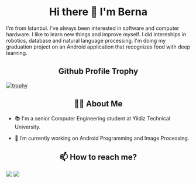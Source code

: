 <h1 align="center">Hi there 👋 I'm Berna</h1>

I'm from Istanbul. I've always been interested in software and computer hardware. I like to learn new things and improve myself. I did internships in robotics, database and natural language processing. I'm doing my graduation project on an Android application that recognizes food with deep learning.

<h2 align="center">Github Profile Trophy</h2>

[![trophy](https://github-profile-trophy.vercel.app/?username=bernatasel)](https://github.com/ryo-ma/github-profile-trophy)


<h2 align="center">👩‍💻 About Me</h2>

- 📚 I'm a senior Computer Engineering student at Yildiz Technical University.

- 🔭 I’m currently working on Android Programming and Image Processing.



<h2 align="center">📫 How to reach me?</h2>

<a href="mailto:bernataselbal@gmail.com"><img src="https://img.shields.io/badge/Gmail-D14836?style=for-the-badge&logo=gmail&logoColor=white"/></a>
<a href="https://linkedin.com/in/bernatasel" target="_blank"><img src="https://img.shields.io/badge/LinkedIn-0077B5?style=for-the-badge&logo=linkedin&logoColor=white"/></a>



<!--
**BernaTasel/bernatasel** is a ✨ _special_ ✨ repository because its `README.md` (this file) appears on your GitHub profile.

Here are some ideas to get you started:

- 🔭 I’m currently working on ...
- 🌱 I’m currently learning ...
- 👯 I’m looking to collaborate on ...
- 🤔 I’m looking for help with ...
- 💬 Ask me about ...
- 📫 How to reach me: ...
- 😄 Pronouns: ...
- ⚡ Fun fact: ...
-->
